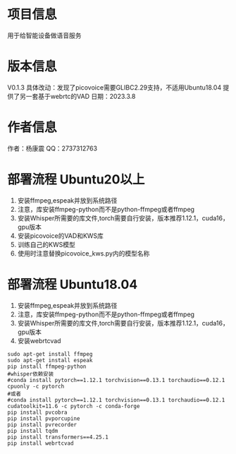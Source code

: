 # 项目信息
用于给智能设备做语音服务
# 版本信息
V0.1.3
具体改动：发现了picovoice需要GLIBC2.29支持，不适用Ubuntu18.04
        提供了另一套基于webrtc的VAD
日期：2023.3.8

# 作者信息
作者：杨康震
QQ：2737312763
# 部署流程 Ubuntu20以上
1. 安装ffmpeg,espeak并放到系统路径
2. 注意，库安装ffmpeg-python而不是python-ffmpeg或者ffmpeg
3. 安装Whisper所需要的库文件,torch需要自行安装，版本推荐1.12.1，cuda16，gpu版本 
4. 安装picovoice的VAD和KWS库
5. 训练自己的KWS模型
6. 使用时注意替换picovoice_kws.py内的模型名称
# 部署流程 Ubuntu18.04
1. 安装ffmpeg,espeak并放到系统路径
2. 注意，库安装ffmpeg-python而不是python-ffmpeg或者ffmpeg
3. 安装Whisper所需要的库文件,torch需要自行安装，版本推荐1.12.1，cuda16，gpu版本
4. 安装webrtcvad
~~~
sudo apt-get install ffmpeg
sudo apt-get install espeak
pip install ffmpeg-python
#whisper依赖安装
#conda install pytorch==1.12.1 torchvision==0.13.1 torchaudio==0.12.1 cpuonly -c pytorch
#或者
#conda install pytorch==1.12.1 torchvision==0.13.1 torchaudio==0.12.1 cudatoolkit=11.6 -c pytorch -c conda-forge
pip install pvcobra
pip install pvporcupine
pip install pvrecorder
pip install tqdm
pip install transformers==4.25.1
pip install webrtcvad
